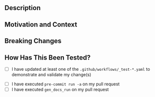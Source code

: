 ## Description
<!--- Describe your changes in detail -->

## Motivation and Context
<!--- Why is this change required? What problem does it solve? -->
<!--- If it fixes an open issue, please link to the issue here. -->

## Breaking Changes
<!-- Does this break backwards compatibility with the current major version? -->
<!-- If so, please provide an explanation why it is necessary. -->

## How Has This Been Tested?
- [ ] I have updated at least one of the `.github/workflows/_test-*.yaml` to demonstrate and validate my change(s)
<!--- Users should start with an existing example as its written, deploy it, then check their changes against it -->
<!--- This will highlight breaking/disruptive changes. Once you have checked, deploy your changes to verify -->
<!--- Please describe how you tested your changes -->
- [ ] I have executed `pre-commit run -a` on my pull request
- [ ] I have executed `gen_docs_run` on my pull request
<!--- Please see https://github.com/antonbabenko/pre-commit-terraform#how-to-install for how to install -->
